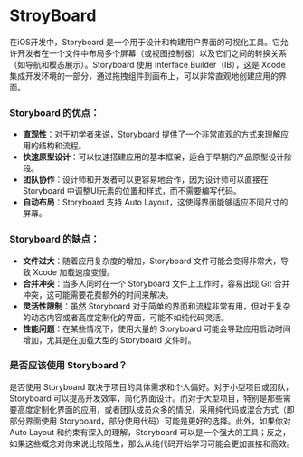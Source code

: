 # StroyBoard
在iOS开发中，Storyboard 是一个用于设计和构建用户界面的可视化工具。它允许开发者在一个文件中布局多个屏幕（或视图控制器）以及它们之间的转换关系（如导航和模态展示）。Storyboard 使用 Interface Builder（IB），这是 Xcode 集成开发环境的一部分，通过拖拽组件到画布上，可以非常直观地创建应用的界面。

### Storyboard 的优点：
- **直观性**：对于初学者来说，Storyboard 提供了一个非常直观的方式来理解应用的结构和流程。
- **快速原型设计**：可以快速搭建应用的基本框架，适合于早期的产品原型设计阶段。
- **团队协作**：设计师和开发者可以更容易地合作，因为设计师可以直接在 Storyboard 中调整UI元素的位置和样式，而不需要编写代码。
- **自动布局**：Storyboard 支持 Auto Layout，这使得界面能够适应不同尺寸的屏幕。

### Storyboard 的缺点：
- **文件过大**：随着应用复杂度的增加，Storyboard 文件可能会变得非常大，导致 Xcode 加载速度变慢。
- **合并冲突**：当多人同时在一个 Storyboard 文件上工作时，容易出现 Git 合并冲突，这可能需要花费额外的时间来解决。
- **灵活性限制**：虽然 Storyboard 对于简单的界面和流程非常有用，但对于复杂的动态内容或者高度定制化的界面，可能不如纯代码灵活。
- **性能问题**：在某些情况下，使用大量的 Storyboard 可能会导致应用启动时间增加，尤其是在加载大型的 Storyboard 文件时。

### 是否应该使用 Storyboard？
是否使用 Storyboard 取决于项目的具体需求和个人偏好。对于小型项目或团队，Storyboard 可以提高开发效率，简化界面设计。而对于大型项目，特别是那些需要高度定制化界面的应用，或者团队成员众多的情况，采用纯代码或混合方式（即部分界面使用 Storyboard，部分使用代码）可能是更好的选择。此外，如果你对 Auto Layout 和约束有深入的理解，Storyboard 可以是一个强大的工具；反之，如果这些概念对你来说比较陌生，那么从纯代码开始学习可能会更加直接和高效。
